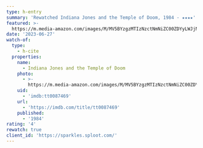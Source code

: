 ```yaml
---
type: h-entry
summary: 'Rewatched Indiana Jones and the Temple of Doom, 1984 - ★★★★'
featured: >-
  https://m.media-amazon.com/images/M/MV5BYzgzMTIzNzctNmNiZC00ZDYyLWJjNzktMmQ2MDM2ZDkwZGVhXkEyXkFqcGdeQXVyMjM4MzQ4OTQ@._V1_SX300.jpg
date: '2023-06-27'
watch-of:
  type:
    - h-cite
  properties:
    name:
      - Indiana Jones and the Temple of Doom
    photo:
      - >-
        https://m.media-amazon.com/images/M/MV5BYzgzMTIzNzctNmNiZC00ZDYyLWJjNzktMmQ2MDM2ZDkwZGVhXkEyXkFqcGdeQXVyMjM4MzQ4OTQ@._V1_SX300.jpg
    uid:
      - 'imdb:tt0087469'
    url:
      - 'https://imdb.com/title/tt0087469'
    published:
      - '1984'
rating: '4'
rewatch: true
client_id: 'https://sparkles.sploot.com/'
---
```

